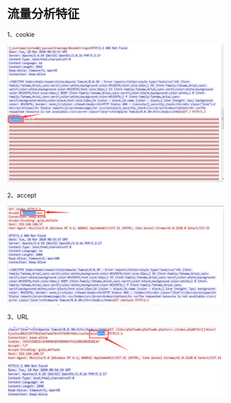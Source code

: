 # 流量分析特征

1、cookie

![](../../.gitbook/assets/image%20%2825%29.png)

2、accept

![](../../.gitbook/assets/image%20%2834%29.png)

3、URL

![](../../.gitbook/assets/image%20%2837%29.png)




